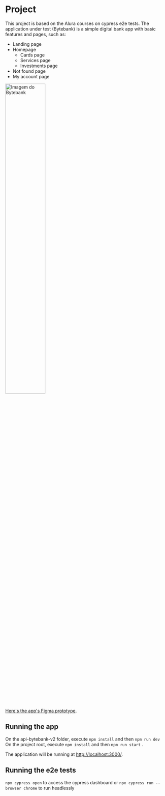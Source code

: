 # Project

This project is based on the Alura courses on cypress e2e tests. The application under test (Bytebank) is a simple digital bank app with basic features and pages, such as:

- Landing page
- Homepage
  - Cards page
  - Services page
  - Investments page
- Not found page
- My account page

<img src="screen.png" alt="Imagem do Bytebank" width="50%">


[Here's the app's Figma prototype](https://www.figma.com/file/YJydxY5H8gf5lPLyKWOBbY?embed_host=notion&kind=&node-id=80%3A199&t=rKQJYFpJUumrCTx1-1&viewer=1).


## Running the app
On the api-bytebank-v2 folder, execute `npm install` and then `npm run dev`
On the project root, execute `npm install` and then `npm run start` .

The application will be running at <a href="http://localhost:3000/">http://localhost:3000/</a>.

## Running the e2e tests
`npx cypress open` to access the cypress dashboard
or `npx cypress run --browser chrome` to run headlessly

